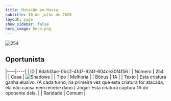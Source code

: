 ```yaml
---
title: Mutação em Massa
subtitle: 10 de julho de 2020
layout: page
show_sidebar: false
hero_image: hero.png
---
```


![254](https://cdn.keyforgegame.com/media/card_front/pt/479_254_53GG6VH6FC8J_pt.png)

## Oportunista

|----|----|
| ID | 6dafd3ae-0bc2-4fd7-824f-604ce30f4f56 |
| Número | 254 |
| Casa | ![Shadows](https://archonarcana.com/images/thumb/e/ee/Shadows.png/22px-Shadows.png "Sombras") |
| Tipo | Melhoria |
| Bônus | 1A |
| Texto | Esta criatura ganha elusivo.  (A cada turno, na primeira vez que esta criatura for atacada, ela não causa nem recebe dano.) Jogar: Esta criatura captura 1A do oponente dela. |
| Raridade | Comum |
